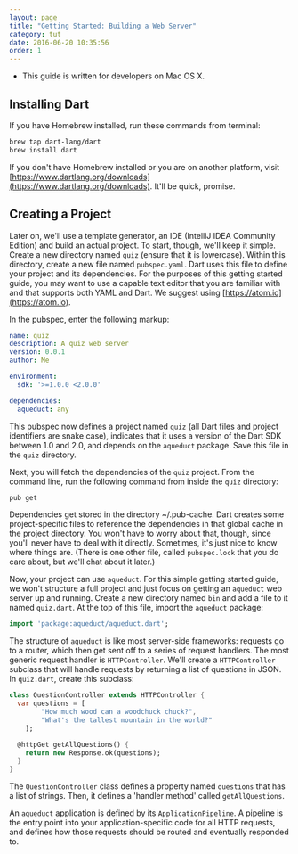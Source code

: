 ```yaml
---
layout: page
title: "Getting Started: Building a Web Server"
category: tut
date: 2016-06-20 10:35:56
order: 1
---
```


* This guide is written for developers on Mac OS X.

Installing Dart
---

If you have Homebrew installed, run these commands from terminal:

```bash
brew tap dart-lang/dart
brew install dart
```

If you don't have Homebrew installed or you are on another platform, visit [https://www.dartlang.org/downloads](https://www.dartlang.org/downloads). It'll be quick, promise.

Creating a Project
---

Later on, we'll use a template generator, an IDE (IntelliJ IDEA Community Edition) and build an actual project. To start, though, we'll keep it simple. Create a new directory named `quiz` (ensure that it is lowercase). Within this directory, create a new file named `pubspec.yaml`. Dart uses this file to define your project and its dependencies. For the purposes of this getting started guide, you may want to use a capable text editor that you are familiar with and that supports both YAML and Dart. We suggest using [https://atom.io](https://atom.io).

In the pubspec, enter the following markup:

```yaml
name: quiz
description: A quiz web server
version: 0.0.1
author: Me

environment:
  sdk: '>=1.0.0 <2.0.0'

dependencies:
  aqueduct: any  
```

This pubspec now defines a project named `quiz` (all Dart files and project identifiers are snake case), indicates that it uses a version of the Dart SDK between 1.0 and 2.0, and depends on the `aqueduct` package. Save this file in the `quiz` directory.

Next, you will fetch the dependencies of the `quiz` project. From the command line, run the following command from inside the `quiz` directory:

```bash
pub get
```

Dependencies get stored in the directory ~/.pub-cache. Dart creates some project-specific files to reference the dependencies in that global cache in the project directory. You won't have to worry about that, though, since you'll never have to deal with it directly. Sometimes, it's just nice to know where things are. (There is one other file, called `pubspec.lock` that you do care about, but we'll chat about it later.)

Now, your project can use `aqueduct`. For this simple getting started guide, we won't structure a full project and just focus on getting an `aqueduct` web server up and running. Create a new directory named `bin` and add a file to it named `quiz.dart`. At the top of this file, import the `aqueduct` package:

```dart
import 'package:aqueduct/aqueduct.dart';

```

The structure of `aqueduct` is like most server-side frameworks: requests go to a router, which then get sent off to a series of request handlers. The most generic request handler is `HTTPController`. We'll create a `HTTPController` subclass that will handle requests by returning a list of questions in JSON. In `quiz.dart`, create this subclass:

```dart
class QuestionController extends HTTPController {
  var questions = [
		"How much wood can a woodchuck chuck?",
		"What's the tallest mountain in the world?"
	];

  @httpGet getAllQuestions() {
    return new Response.ok(questions);
  }
}
```

The `QuestionController` class defines a property named `questions` that has a list of strings. Then, it defines a 'handler method' called `getAllQuestions`. 

An `aqueduct` application is defined by its `ApplicationPipeline`. A pipeline is the entry point into your application-specific code for all HTTP requests, and defines how those requests should be routed and eventually responded to.
